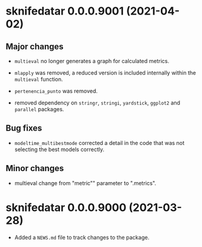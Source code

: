 # sknifedatar 0.0.0.9001 (2021-04-02)

## Major changes

* `multieval` no longer generates a graph for calculated metrics.

* `mlapply` was removed, a reduced version is included internally within the `multieval` function.

* `pertenencia_punto` was removed.

* removed dependency on `stringr`, `stringi`, `yardstick`, `ggplot2` and `parallel` packages.

## Bug fixes

* `modeltime_multibestmode` corrected a detail in the code that was not selecting the best models correctly.

## Minor changes

* multieval change from "metric"" parameter to ".metrics".

# sknifedatar 0.0.0.9000 (2021-03-28) 

* Added a `NEWS.md` file to track changes to the package.